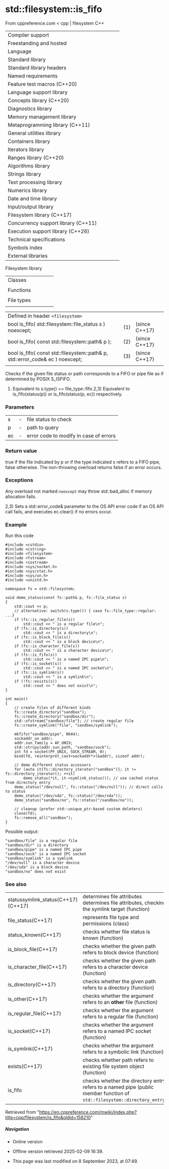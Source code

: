 # std::filesystem::is_fifo

From cppreference.com
< cpp‎ | filesystem
C++

|  |  |  |  |  |
| --- | --- | --- | --- | --- |
| Compiler support | | | | |
| Freestanding and hosted | | | | |
| Language | | | | |
| Standard library | | | | |
| Standard library headers | | | | |
| Named requirements | | | | |
| Feature test macros (C++20) | | | | |
| Language support library | | | | |
| Concepts library (C++20) | | | | |
| Diagnostics library | | | | |
| Memory management library | | | | |
| Metaprogramming library (C++11) | | | | |
| General utilities library | | | | |
| Containers library | | | | |
| Iterators library | | | | |
| Ranges library (C++20) | | | | |
| Algorithms library | | | | |
| Strings library | | | | |
| Text processing library | | | | |
| Numerics library | | | | |
| Date and time library | | | | |
| Input/output library | | | | |
| Filesystem library (C++17) | | | | |
| Concurrency support library (C++11) | | | | |
| Execution support library (C++26) | | | | |
| Technical specifications | | | | |
| Symbols index | | | | |
| External libraries | | | | |

Filesystem library

|  |  |  |  |  |
| --- | --- | --- | --- | --- |
| Classes | | | | |
| |  |  |  |  |  | | --- | --- | --- | --- | --- | | filesystem::path | | | | | | filesystem::filesystem_error | | | | | | filesystem::directory_entry | | | | | | filesystem::directory_iterator | | | | | | filesystem::recursive_directory_iterator | | | | | | filesystem::file_status | | | | | | filesystem::space_info | | | | | | |  |  |  |  |  | | --- | --- | --- | --- | --- | | filesystem::file_type | | | | | | filesystem::file_time_type | | | | | | filesystem::perms | | | | | | filesystem::perm_options | | | | | | filesystem::copy_options | | | | | | filesystem::directory_options | | | | | |
| Functions | | | | |
| |  |  |  |  |  | | --- | --- | --- | --- | --- | | filesystem::absolute | | | | | | filesystem::canonicalfilesystem::weakly_canonical | | | | | | filesystem::relativefilesystem::proximate | | | | | | filesystem::copy | | | | | | filesystem::copy_file | | | | | | filesystem::copy_symlink | | | | | | filesystem::create_directory filesystem::create_directories | | | | | | filesystem::create_hard_link | | | | | | filesystem::create_symlink filesystem::create_directory_symlink | | | | | | filesystem::current_path | | | | | | filesystem::temp_directory_path | | | | | | |  |  |  |  |  | | --- | --- | --- | --- | --- | | filesystem::exists | | | | | | filesystem::equivalent | | | | | | filesystem::file_size | | | | | | filesystem::hard_link_count | | | | | | filesystem::last_write_time | | | | | | filesystem::permissions | | | | | | filesystem::read_symlink | | | | | | filesystem::remove filesystem::remove_all | | | | | | filesystem::rename | | | | | | filesystem::resize_file | | | | | | filesystem::space | | | | | | filesystem::status filesystem::symlink_status | | | | | |
| File types | | | | |
| |  |  |  |  |  | | --- | --- | --- | --- | --- | | filesystem::is_block_file | | | | | | filesystem::is_character_file | | | | | | filesystem::is_directory | | | | | | filesystem::is_empty | | | | | | filesystem::status_known | | | | | | |  |  |  |  |  | | --- | --- | --- | --- | --- | | ****filesystem::is_fifo**** | | | | | | filesystem::is_other | | | | | | filesystem::is_regular_file | | | | | | filesystem::is_socket | | | | | | filesystem::is_symlink | | | | | |

|  |  |  |
| --- | --- | --- |
| Defined in header `<filesystem>` |  |  |
| bool is_fifo( std::filesystem::file_status s ) noexcept; | (1) | (since C++17) |
| bool is_fifo( const std::filesystem::path& p ); | (2) | (since C++17) |
| bool is_fifo( const std::filesystem::path& p, std::error_code& ec ) noexcept; | (3) | (since C++17) |
|  |  |  |

Checks if the given file status or path corresponds to a FIFO or pipe file as if determined by POSIX S_ISFIFO.

1) Equivalent to s.type() == file_type::fifo.2,3) Equivalent to is_fifo(status(p)) or is_fifo(status(p, ec)) respectively.

### Parameters

|  |  |  |
| --- | --- | --- |
| s | - | file status to check |
| p | - | path to query |
| ec | - | error code to modify in case of errors |

### Return value

true if the file indicated by p or if the type indicated s refers to a FIFO pipe, false otherwise. The non-throwing overload returns false if an error occurs.

### Exceptions

Any overload not marked `noexcept` may throw std::bad_alloc if memory allocation fails.

2,3) Sets a std::error_code& parameter to the OS API error code if an OS API call fails, and executes ec.clear() if no errors occur.

### Example

Run this code

```
#include <cstdio>
#include <cstring>
#include <filesystem>
#include <fstream>
#include <iostream>
#include <sys/socket.h>
#include <sys/stat.h>
#include <sys/un.h>
#include <unistd.h>
 
namespace fs = std::filesystem;
 
void demo_status(const fs::path& p, fs::file_status s)
{
    std::cout << p;
    // alternative: switch(s.type()) { case fs::file_type::regular: ...}
    if (fs::is_regular_file(s))
        std::cout << " is a regular file\n";
    if (fs::is_directory(s))
        std::cout << " is a directory\n";
    if (fs::is_block_file(s))
        std::cout << " is a block device\n";
    if (fs::is_character_file(s))
        std::cout << " is a character device\n";
    if (fs::is_fifo(s))
        std::cout << " is a named IPC pipe\n";
    if (fs::is_socket(s))
        std::cout << " is a named IPC socket\n";
    if (fs::is_symlink(s))
        std::cout << " is a symlink\n";
    if (!fs::exists(s))
        std::cout << " does not exist\n";
}
 
int main()
{
    // create files of different kinds
    fs::create_directory("sandbox");
    fs::create_directory("sandbox/dir");
    std::ofstream{"sandbox/file"}; // create regular file
    fs::create_symlink("file", "sandbox/symlink");
 
    mkfifo("sandbox/pipe", 0644);
    sockaddr_un addr;
    addr.sun_family = AF_UNIX;
    std::strcpy(addr.sun_path, "sandbox/sock");
    int fd = socket(PF_UNIX, SOCK_STREAM, 0);
    bind(fd, reinterpret_cast<sockaddr*>(&addr), sizeof addr);
 
    // demo different status accessors
    for (auto it{fs::directory_iterator("sandbox")}; it != fs::directory_iterator(); ++it)
        demo_status(*it, it->symlink_status()); // use cached status from directory entry
    demo_status("/dev/null", fs::status("/dev/null")); // direct calls to status
    demo_status("/dev/sda", fs::status("/dev/sda"));
    demo_status("sandbox/no", fs::status("/sandbox/no"));
 
    // cleanup (prefer std::unique_ptr-based custom deleters)
    close(fd);
    fs::remove_all("sandbox");
}

```

Possible output:

```
"sandbox/file" is a regular file
"sandbox/dir" is a directory
"sandbox/pipe" is a named IPC pipe
"sandbox/sock" is a named IPC socket
"sandbox/symlink" is a symlink
"/dev/null" is a character device
"/dev/sda" is a block device
"sandbox/no" does not exist

```

### See also

|  |  |
| --- | --- |
| statussymlink_status(C++17)(C++17) | determines file attributes determines file attributes, checking the symlink target   (function) |
| file_status(C++17) | represents file type and permissions   (class) |
| status_known(C++17) | checks whether file status is known   (function) |
| is_block_file(C++17) | checks whether the given path refers to block device   (function) |
| is_character_file(C++17) | checks whether the given path refers to a character device   (function) |
| is_directory(C++17) | checks whether the given path refers to a directory   (function) |
| is_other(C++17) | checks whether the argument refers to an **other** file   (function) |
| is_regular_file(C++17) | checks whether the argument refers to a regular file   (function) |
| is_socket(C++17) | checks whether the argument refers to a named IPC socket   (function) |
| is_symlink(C++17) | checks whether the argument refers to a symbolic link   (function) |
| exists(C++17) | checks whether path refers to existing file system object   (function) |
| is_fifo | checks whether the directory entry refers to a named pipe   (public member function of `std::filesystem::directory_entry`) |

Retrieved from "<https://en.cppreference.com/mwiki/index.php?title=cpp/filesystem/is_fifo&oldid=158210>"

##### Navigation

- Online version
- Offline version retrieved 2025-02-09 16:39.

- This page was last modified on 8 September 2023, at 07:49.